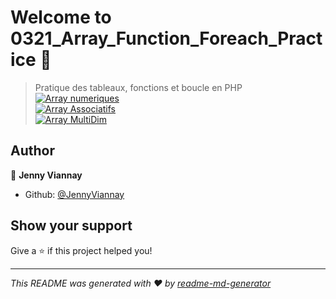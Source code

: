 # Welcome to 0321_Array_Function_Foreach_Practice 👋

> Pratique des tableaux, fonctions et boucle en PHP <br>
> [![Array numeriques]()](https://jumpshare.com/v/A0EPHc0kuNVGfmH1cMgY) <br>
> [![Array Associatifs]()](https://jumpshare.com/v/j6APjLnuNmo8IwRMB2qc) <br>
> [![Array MultiDim]()](https://jumpshare.com/v/hkyg9KVXRtQOEBewFh49) <br>

## Author

👤 **Jenny Viannay**

* Github: [@JennyViannay](https://github.com/JennyViannay)

## Show your support

Give a ⭐️ if this project helped you!


***
_This README was generated with ❤️ by [readme-md-generator](https://github.com/kefranabg/readme-md-generator)_